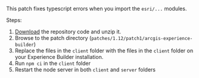 This patch fixes typescript errors when you import the `esri/...` modules.

Steps:

1. [Download](https://github.com/Esri/arcgis-experience-builder-sdk-resources/archive/refs/heads/master.zip) the repository code and unzip it.
2. Browse to the patch directory (`patches/1.12/patch1/arcgis-experience-builder`)
3. Replace the files in the `client` folder with the files in the `client` folder on your Experience Builder installation.
4. Run `npm ci` in the `client` folder
5. Restart the node server in both `client` and `server` folders
